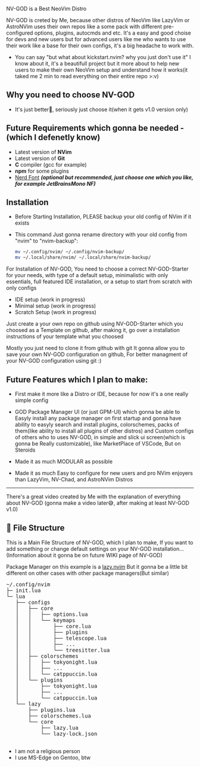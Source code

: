 NV-GOD is a Best NeoVim Distro

NV-GOD is creted by Me, because other distros of NeoVim like LazyVim or AstroNVim uses their own repos like a some pack with different pre-configured options, plugins, autocmds and etc. It's a easy and good choise for devs and new users but for advanced users like me who wants to use their work like a base for their own configs, it's a big headache to work with.

- You can say "but what about kickstart.nvim? why you just don't use it" I know about it, it's a beautifull project but it more about to help new users to make their own NeoVim setup and understand how it works(it taked me 2 min to read everything on their entire repo >:v)

## Why you need to choose NV-GOD
- It's just better🗿, seriously just choose it(when it gets v1.0 version only)

## Future Requirements which gonna be needed - (which I defenetly know)
- Latest version of **NVim**
- Latest version of **Git**
- **C** compiler (gcc for example)
- **npm** for some plugins
- [Nerd Font](https://www.nerdfonts.com/) **_(optional but recommended, just choose one which you like, for example JetBrainsMono NF)_**

## Installation

- Before Starting Installation, PLEASE backup your old config of NVim if it exists
- This command Just gonna rename directory with your old config from "nvim" to "nvim-backup":

  ```sh
  mv ~/.config/nvim/ ~/.config/nvim-backup/
  mv ~/.local/share/nvim/ ~/.local/share/nvim-backup/
  ```

For Installation of NV-GOD, You need to choose a correct NV-GOD-Starter for your needs, with type of a default setup, minimalistic with only essentials, full featured IDE installation, or a setup to start from scratch with only configs

- IDE setup (work in progress)
- Minimal setup (work in progress)
- Scratch Setup (work in progress)

Just create a your own repo on github using NV-GOD-Starter which you choosed as a Template on github, after making it, go over a installation instructions of your template what you choosed

Mostly you just need to clone it from github with git
It gonna allow you to save your own NV-GOD configuration on github, For better managment of your NV-GOD configuration using git :)

## Future Features which I plan to make:

- First make it more like a Distro or IDE, because for now it's a one really simple config

- GOD Package Manager UI (or just GPM-UI) which gonna be able to Easyly install any package manager on first startup and gonna have ability to easyly search and install plugins, colorschemes, packs of them(like ability to install all plugins of other distros) and Custom configs of others who to uses NV-GOD, in simple and slick ui screen(which is gonna be Really customizable), like MarketPlace of VSCode, But on Steroids

- Made it as much MODULAR as possible

- Made it as much Easy to configure for new users and pro NVim enjoyers than LazyVim, NV-Chad, and AstroNVim Distros

---

There's a great video created by Me with the explanation of everything about NV-GOD
(gonna make a video later😅, after making at least NV-GOD v1.0)

## 📂 File Structure

This is a Main File Structure of NV-GOD, which I plan to make, If you want to add something or change default settings on your NV-GOD installation...
(Information about it gonna be on future WIKI page of NV-GOD)

Package Manager on this example is a [lazy.nvim](https://github.com/folke/lazy.nvim)
But it gonna be a little bit different on other cases with other package managers(But similar)

<pre>
~/.config/nvim
├─ init.lua
└─ lua
   ├── configs
   │   ├── core
   │   │   ├── options.lua
   │   │   └── keymaps
   │   │       ├── core.lua
   │   │       ├── plugins
   │   │       ├── telescope.lua
   │   │       ├── ...
   │   │       └── treesitter.lua
   │   ├── colorschemes
   │   │   ├── tokyonight.lua
   │   │   ├── ...
   │   │   └── catppuccin.lua
   │   └── plugins
   │       ├── tokyonight.lua
   │       ├── ...
   │       └── catppuccin.lua
   └── lazy
       ├── plugins.lua
       ├── colorschemes.lua
       └── core
           ├── lazy.lua
           └── lazy-lock.json

</pre>

- I am not a religious person
- I use MS-Edge on Gentoo, btw
